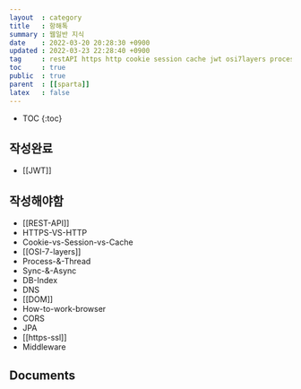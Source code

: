 ```yaml
---
layout  : category 
title   : 항해톡 
summary : 웹일반 지식 
date    : 2022-03-20 20:28:30 +0900
updated : 2022-03-23 22:28:40 +0900
tag     : restAPI https http cookie session cache jwt osi7layers process thread sync async dbindex dns dom browser cors jpa https ssl middleware 
toc     : true
public  : true
parent  : [[sparta]] 
latex   : false
---
```

* TOC
{:toc}

## 작성완료
 * [[JWT]]


## 작성해야함
* [[REST-API]]
* HTTPS-VS-HTTP
* Cookie-vs-Session-vs-Cache
* [[OSI-7-layers]]
* Process-&-Thread
* Sync-&-Async
* DB-Index
* DNS
* [[DOM]]
* How-to-work-browser
* CORS
* JPA
* [[https-ssl]]
* Middleware

## Documents
